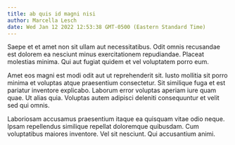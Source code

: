 ```yaml
---
title: ab quis id magni nisi
author: Marcella Lesch
date: Wed Jan 12 2022 12:53:38 GMT-0500 (Eastern Standard Time)
---
```

Saepe et et amet non sit ullam aut necessitatibus. Odit omnis recusandae est dolorem ea nesciunt minus exercitationem repudiandae. Placeat molestias minima. Qui aut fugiat quidem et vel voluptatem porro eum.

 Amet eos magni est modi odit aut ut reprehenderit sit. Iusto mollitia sit porro minima et voluptas atque praesentium consectetur. Sit similique fuga et est pariatur inventore explicabo. Laborum error voluptas aperiam iure quam quae. Ut alias quia. Voluptas autem adipisci deleniti consequuntur et velit sed qui omnis.

 Laboriosam accusamus praesentium itaque ea quisquam vitae odio neque. Ipsam repellendus similique repellat doloremque quibusdam. Cum voluptatibus maiores inventore. Vel sit nesciunt. Qui accusantium animi.